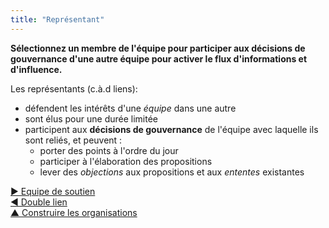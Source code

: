 ```yaml
---
title: "Représentant"
---
```



<strong>Sélectionnez un membre de l'équipe pour participer aux décisions de gouvernance d'une autre équipe pour activer le flux d'informations et d'influence.</strong>

Les représentants (c.à.d liens):

- défendent les intérêts d'une <dfn data-info="Équipe: Un groupe de personnes qui collaborent vers une intention commune (ou un objectif). Généralement, une équipe fait partie d&apos;une organisation, ou est formée pour la collaboration entre plusieurs organisations.">équipe</dfn> dans une autre
- sont élus pour une durée limitée
- participent aux **décisions de gouvernance** de l'équipe avec laquelle ils sont reliés, et peuvent : 
    - porter des points à l'ordre du jour
    - participer à l'élaboration des propositions
    - lever des <dfn data-info="Objection: Un argument démontrant (ou révélant) comment une entente ou une activité (proposée) peut entraîner des conséquences imprévues, ou qu&apos;il y a des moyens intéressants d&apos;améliorer cette entente.">objections</dfn> aux propositions et aux <dfn data-info="Entente: Une ligne directrice, un processus ou protocole établi de le but de guider le flux de valeur.">ententes</dfn> existantes

[&#9654; Equipe de soutien](helping-team.html)<br/>[&#9664; Double lien](double-linking.html)<br/>[&#9650; Construire les organisations](building-organizations.html)

